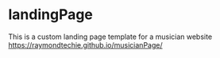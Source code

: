 # landingPage
This is a custom landing page template for a musician website
https://raymondtechie.github.io/musicianPage/
